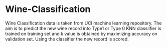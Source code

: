 # Wine-Classification
Wine Classification data is taken from UCI machine learning repository. 
The aim is to predict the new wine record into Type1 or Type 0
KNN classiifier is trained on training set and k value is obtained by maximizing accuracy on validation set. 
Using the classifier the new record is scored.
